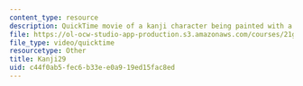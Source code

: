 ```yaml
---
content_type: resource
description: QuickTime movie of a kanji character being painted with a brush.
file: https://ol-ocw-studio-app-production.s3.amazonaws.com/courses/21g-504-japanese-iv-spring-2009/c44f0ab5fec6b33ee0a919ed15fac8ed_Kanji29.mov
file_type: video/quicktime
resourcetype: Other
title: Kanji29
uid: c44f0ab5-fec6-b33e-e0a9-19ed15fac8ed
---
```

